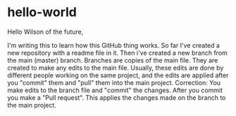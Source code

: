 # hello-world

Hello Wilson of the future,

I'm writing this to learn how this GitHub thing works.
So far I've created a new repository with a readme file in it. Then i've created a new branch from the main (master) branch.
Branches are copies of the main file. They are created to make any edits to the main file.
Usually, these edits are done by different people working on the same project, and the edits are applied after you "commit" them and "pull" them into the main project.
Correction: You make edits to the branch file and "commit" the changes. After you commit you make a "Pull request". This applies the changes made on the branch to the main project.
